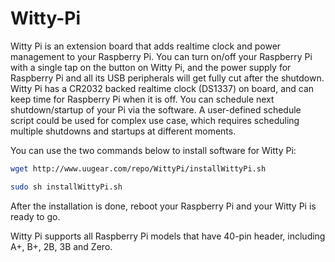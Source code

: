 <!--
---
name: Witty Pi
class: board
type: rtc,other
formfactor: HAT
image: 'witty-pi.png'
manufacturer: UUGear
description: Realtime clock and power management for Raspberry Pi
url: http://www.uugear.com/product/witty-pi-realtime-clock-and-power-management-for-raspberry-pi/
github: https://github.com/uugear/Witty-Pi
buy: http://www.uugear.com/product/witty-pi-realtime-clock-and-power-management-for-raspberry-pi/
pincount: 40
eeprom: no
power: 5v
pin:
  '3':
    name: SDA
    mode: i2c
  '5':
    name: SCL
    mode: i2c
  '7':
    name: HALT
    mode: input
  '11':
    name: LED
    mode: output
  '8':
    name: TXD
    mode: other
i2c:
  '0x68':
    name: DS1307
    device: DS1307
-->
# Witty-Pi

Witty Pi is an extension board that adds realtime clock and power management to your Raspberry Pi. You can turn on/off your Raspberry Pi with a single tap on the button on Witty Pi, and the power supply for Raspberry Pi and all its USB peripherals will get fully cut after the shutdown. Witty Pi has a CR2032 backed realtime clock (DS1337) on board, and can keep time for Raspberry Pi when it is off. You can schedule next shutdown/startup of your Pi via the software. A user-defined schedule script could be used for complex use case, which requires scheduling multiple shutdowns and startups at different moments.

You can use the two commands below to install software for Witty Pi:

```bash
wget http://www.uugear.com/repo/WittyPi/installWittyPi.sh

sudo sh installWittyPi.sh
```
After the installation is done, reboot your Raspberry Pi and your Witty Pi is ready to go.

Witty Pi supports all Raspberry Pi models that have 40-pin header, including A+, B+, 2B, 3B and Zero.
